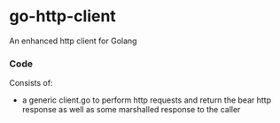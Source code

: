 # go-http-client

An enhanced http client for Golang

### Code

Consists of:
- a generic client.go to perform http requests and return the bear http response as well as some marshalled response to the caller
